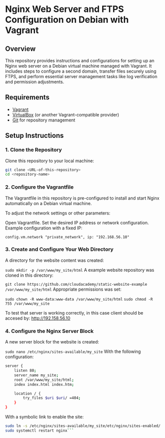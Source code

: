 # Nginx Web Server and FTPS Configuration on Debian with Vagrant

## Overview

This repository provides instructions and configurations for setting up an Nginx web server on a Debian virtual machine managed with Vagrant. It includes steps to configure a second domain, transfer files securely using FTPS, and perform essential server management tasks like log verification and permission adjustments.

## Requirements

- [Vagrant](https://www.vagrantup.com/)
- [VirtualBox](https://www.virtualbox.org/) (or another Vagrant-compatible provider)
- [Git](https://git-scm.com/) for repository management

## Setup Instructions

### 1. Clone the Repository

Clone this repository to your local machine:

```bash
git clone <URL-of-this-repository>
cd <repository-name>
```

### 2. Configure the Vagrantfile

The Vagrantfile in this repository is pre-configured to install and start Nginx automatically on a Debian virtual machine.

To adjust the network settings or other parameters:

Open Vagrantfile.
Set the desired IP address or network configuration.
Example configuration with a fixed IP:

`config.vm.network "private_network", ip: "192.168.56.10"`

### 3. Create and Configure Your Web Directory

A directory for the website content was created:

`sudo mkdir -p /var/www/my_site/html`
A example website repository was cloned in this directory:

`git clone https://github.com/cloudacademy/static-website-example /var/www/my_site/html`
Appropriate permissions was set:

`sudo chown -R www-data:www-data /var/www/my_site/html`
`sudo chmod -R 755 /var/www/my_site`

To test that server is working correctly, in this case client should be accesed by:
http://192.158.56.10

### 4. Configure the Nginx Server Block

A new server block for the website is created:

`sudo nano /etc/nginx/sites-available/my_site`
With the following configuration:

```bash
server {
    listen 80;
    server_name my_site;
    root /var/www/my_site/html;
    index index.html index.htm;

    location / {
        try_files $uri $uri/ =404;
    }
}
```

With a symbolic link to enable the site:

````bash
sudo ln -s /etc/nginx/sites-available/my_site/etc/nginx/sites-enabled/
sudo systemctl restart nginx```
````
